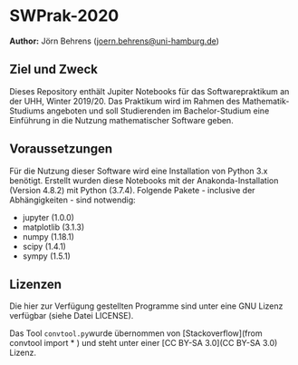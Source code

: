 # SWPrak-2020

**Author:** Jörn Behrens (joern.behrens@uni-hamburg.de)

## Ziel und Zweck

Dieses Repository enthält Jupiter Notebooks für das Softwarepraktikum an der UHH, Winter 2019/20. Das Praktikum wird im Rahmen des Mathematik-Studiums angeboten und soll Studierenden im Bachelor-Studium eine Einführung in die Nutzung mathematischer Software geben.

## Voraussetzungen

Für die Nutzung dieser Software wird eine Installation von Python 3.x benötigt. Erstellt wurden diese Notebooks mit der Anakonda-Installation (Version 4.8.2) mit Python (3.7.4). Folgende Pakete - inclusive der Abhängigkeiten - sind notwendig:

* jupyter (1.0.0)
* matplotlib (3.1.3)
* numpy (1.18.1)
* scipy (1.4.1)
* sympy (1.5.1)

## Lizenzen

Die hier zur Verfügung gestellten Programme sind unter eine GNU Lizenz verfügbar (siehe Datei LICENSE).

Das Tool `convtool.py`wurde übernommen von [Stackoverflow](from convtool import * ) und steht unter einer [CC BY-SA 3.0](CC BY-SA 3.0) Lizenz.